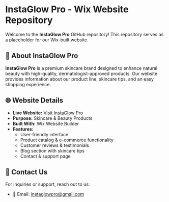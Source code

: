 # InstaGlow Pro - Wix Website Repository

Welcome to the **InstaGlow Pro** GitHub repository! This repository serves as a placeholder for our Wix-built website.

## 🌟 About InstaGlow Pro
**InstaGlow Pro** is a premium skincare brand designed to enhance natural beauty with high-quality, dermatologist-approved products. Our website provides information about our product line, skincare tips, and an easy shopping experience.

## 🌐 Website Details
- **Live Website:** [Visit InstaGlow Pro](https://aryansangale756.wixsite.com/instaglow-pro)
- **Purpose:** Skincare & Beauty Products
- **Built With:** Wix Website Builder
- **Features:**
  - User-friendly interface
  - Product catalog & e-commerce functionality
  - Customer reviews & testimonials
  - Blog section with skincare tips
  - Contact & support page

## 💌 Contact Us
For inquiries or support, reach out to us:
- 📧 Email: instaglowpro@gmail.com

